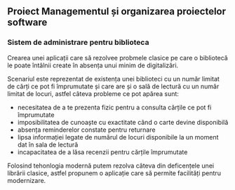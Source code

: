 ## Proiect Managementul și organizarea proiectelor software

### Sistem de administrare pentru biblioteca

Crearea unei aplicații care să rezolvee probmele clasice pe care o bibliotecă le poate întâlnii create în absența unui minim de digitalizări.

Scenariul este reprezentat de existența unei biblioteci cu un număr limitat de cărți ce pot fi împrumutate și care are și o sală de lectură cu un număr limitat de locuri, astfel câteva probleme ce pot apărea sunt:

  * necesitatea de a te prezenta fizic pentru a consulta cărțile ce pot fi împrumutate
  * imposibilitatea de cunoaște cu exactitate când o carte devine disponibilă
  * absența reminderelor constate pentru returnare
  * lipsa informației legate de numărul de locuri disponibile la un moment dat în sala de lectură
  * incapacitatea de a lăsa recenzii pentru cărțile împrumutate

Folosind tehonlogia modernă putem rezolva câteva din deficențele unei librării clasice, astfel propunem o aplicație care să permite facilități pentru modernizare.
